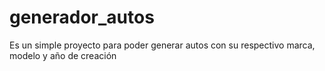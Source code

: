 # generador_autos
Es un simple proyecto para poder generar autos con su respectivo marca, modelo y año de creación
